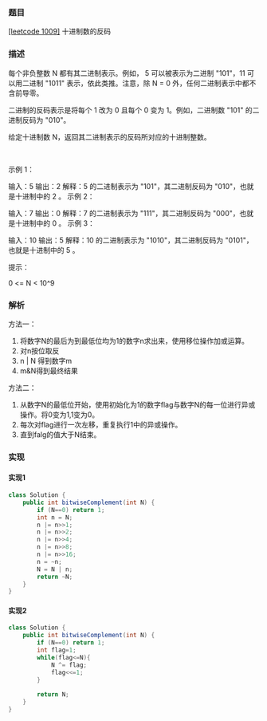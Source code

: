 ### 题目

[[leetcode 1009]](https://leetcode-cn.com/problems/complement-of-base-10-integer/) 十进制数的反码

### 描述

每个非负整数 N 都有其二进制表示。例如， 5 可以被表示为二进制 "101"，11 可以用二进制 "1011" 表示，依此类推。注意，除 N = 0 外，任何二进制表示中都不含前导零。

二进制的反码表示是将每个 1 改为 0 且每个 0 变为 1。例如，二进制数 "101" 的二进制反码为 "010"。

给定十进制数 N，返回其二进制表示的反码所对应的十进制整数。

 

示例 1：

输入：5
输出：2
解释：5 的二进制表示为 "101"，其二进制反码为 "010"，也就是十进制中的 2 。
示例 2：

输入：7
输出：0
解释：7 的二进制表示为 "111"，其二进制反码为 "000"，也就是十进制中的 0 。
示例 3：

输入：10
输出：5
解释：10 的二进制表示为 "1010"，其二进制反码为 "0101"，也就是十进制中的 5 。
 

提示：

0 <= N < 10^9

### 解析

方法一：
1. 将数字N的最后为到最低位均为1的数字n求出来，使用移位操作加或运算。
2. 对n按位取反
4. n | N 得到数字m
5. m&N得到最终结果

方法二：
1. 从数字N的最低位开始，使用初始化为1的数字flag与数字N的每一位进行异或操作。将0变为1,1变为0。
2. 每次对flag进行一次左移，重复执行1中的异或操作。
3. 直到falg的值大于N结束。



### 实现

#### 实现1

```java
class Solution {
    public int bitwiseComplement(int N) {
        if (N==0) return 1;
        int n = N;
        n |= n>>1;
        n |= n>>2;
        n |= n>>4;
        n |= n>>8;
        n |= n>>16;
        n = ~n;
        N = N | n;
        return ~N;
    }
}
```

#### 实现2

```java
class Solution {
    public int bitwiseComplement(int N) {
        if (N==0) return 1;
        int flag=1;
        while(flag<=N){
            N ^= flag;
            flag<<=1;
        }
        
        return N;
    }
}
```

